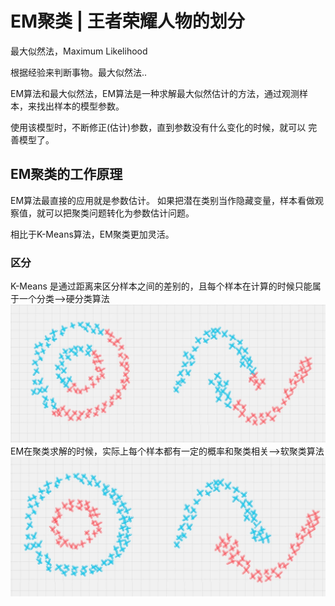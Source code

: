 # EM聚类 | 王者荣耀人物的划分
最大似然法，Maximum Likelihood

根据经验来判断事物。最大似然法..

EM算法和最大似然法，EM算法是一种求解最大似然估计的方法，通过观测样本，来找出样本的模型参数。

使用该模型时，不断修正(估计)参数，直到参数没有什么变化的时候，就可以
完善模型了。

## EM聚类的工作原理
EM算法最直接的应用就是参数估计。
如果把潜在类别当作隐藏变量，样本看做观察值，就可以把聚类问题转化为参数估计问题。

相比于K-Means算法，EM聚类更加灵活。

### 区分
K-Means 是通过距离来区分样本之间的差别的，且每个样本在计算的时候只能属于一个分类-->硬分类算法
![avatar](./../images/EM01.png)
EM在聚类求解的时候，实际上每个样本都有一定的概率和聚类相关-->软聚类算法
![avatar](./../images/EM02.jpg)










